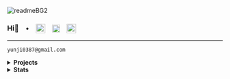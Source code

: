 ![readmeBG2](https://github.com/user-attachments/assets/e3423067-9de6-4ff0-8256-831853e9a669)

### Hi👋 &ensp; &bull; &ensp; <a href="https://next-portfolio-zeta-hazel.vercel.app/" target="blank"><img align="center" src="https://github.com/user-attachments/assets/577e82b5-2a99-49ba-99f0-818d7b3b96f0" alt="portfolioLogo" height="22" width="22" /></a> &ensp; <a href="www.linkedin.com/in/yunjihow" target="blank"><img align="center" src="https://raw.githubusercontent.com/rahuldkjain/github-profile-readme-generator/master/src/images/icons/Social/linked-in-alt.svg" alt="linkedIn" height="18" width="18" /></a> &ensp; <a href="mailto:yunji0387@gmail.com" target="blank"><img align="center" src="https://upload.wikimedia.org/wikipedia/commons/4/4e/Gmail_Icon.png" alt="gmailIcon" height="22" width="22" /></a>

---

```
yunji0387@gmail.com
```

<details close>
<summary><b>Projects</b></summary>
<!-- MarkdownTOC -->

<div align="center">

| Name | Type | Links |
|---|---|---|
| [Next Admin System](https://github.com/yunji0387/next-form-app) | Web | [web](https://next-form-app-pi.vercel.app/) |
| [Asset Trend](https://github.com/yunji0387/goldtrend-app) | Web |  |
| [Express Auth Server](https://github.com/yunji0387/next-form-app-auth-backend) | API |  |
| [Football League Standings API](https://github.com/yunji0387/football-standings-backend) | API | [URL](https://football-standings-backend-9c023af5d229.herokuapp.com/) |
| [Asset Price API](https://github.com/yunji0387/goldtrend) | API |  |
| [2D Platformer](https://github.com/yunji0387/my-first-godot-game) | Game |  |
| [Space Shooter](https://github.com/yunji0387/space-shooter) | Game |  |
| [Football Mobile App](https://github.com/yunji0387/football-app) | Mobile | [prototytpe](https://www.figma.com/proto/DQjKrrghk5lFthOAxRRKjQ/football-app?node-id=1-2&starting-point-node-id=1%3A2&mode=design&t=wwDYsnl1DdWEedYQ-1) |
| [Sentiment Analysis on Yelp Reviews](https://github.com/Makiato1999/COMP4710_Yelp) | Academic | [report](https://github.com/Makiato1999/COMP4710_Yelp/blob/main/ProjectReport.pdf) |
| [Computer graphics - Ray tracing techniques](https://github.com/yunji0387/Ray_Tracing_Project) | Academic | [report](https://github.com/yunji0387/Ray_Tracing_Project/blob/main/COMP4490_Project_Report.pdf) |
| [AVR Microcontroller - Scheduling Algorithm](https://github.com/yunji0387/AVR-Microcontroller-commands) | Academic | |

</div>

<!-- /MarkdownTOC -->
</details>

<details close>
<summary><b>Stats</b></summary>
<!-- MarkdownTOC -->

<div align="center">

![GitHub Views](https://komarev.com/ghpvc/?username=yunji0387&color=1AB385)

<img width=600 src='https://github-readme-stats-yun-jis-projects.vercel.app/api?username=yunji0387&theme=vue-dark&show_icons=false&hide_border=true&count_private=true&title_color=bcb39e&text_color=fef8d6&icon_color=bcb39e&bg_color=3b364b' />

<img width=600 src='https://github-readme-streak-stats.herokuapp.com?user=yunji0387&theme=vue-dark&hide_border=true&title_color=bcb39e&text_color=bcb39e&stroke=bcb39e&ring=bcb39e&fire=bcb39e&currStreakNum=fef8d6&sideNums=fef8d6&currStreakLabel=bcb39e&sideLabels=bcb39e&dates=fef8d6&background=3b364b' />

<!-- <img width=600 src='https://github-readme-stats-yun-jis-projects.vercel.app/api/top-langs/?username=yunji0387&theme=vue-dark&layout=donut&show_icons=true&hide_border=true&title_color=bcb39e&text_color=fef8d6&icon_color=bcb39e&bg_color=3b364b' /> -->

</div>

<!-- /MarkdownTOC -->
</details>
